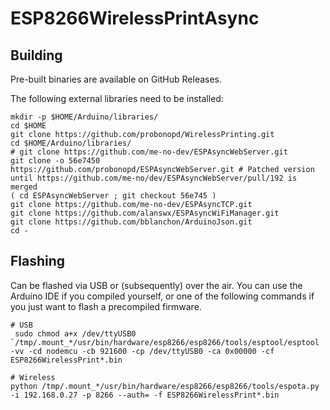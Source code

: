 # ESP8266WirelessPrintAsync

## Building

Pre-built binaries are available on GitHub Releases.

The following external libraries need to be installed:

```
mkdir -p $HOME/Arduino/libraries/
cd $HOME
git clone https://github.com/probonopd/WirelessPrinting.git
cd $HOME/Arduino/libraries/
# git clone https://github.com/me-no-dev/ESPAsyncWebServer.git
git clone -o 56e7450 https://github.com/probonopd/ESPAsyncWebServer.git # Patched version until https://github.com/me-no/dev/ESPAsyncWebServer/pull/192 is merged
( cd ESPAsyncWebServer ; git checkout 56e745 )
git clone https://github.com/me-no-dev/ESPAsyncTCP.git
git clone https://github.com/alanswx/ESPAsyncWiFiManager.git
git clone https://github.com/bblanchon/ArduinoJson.git
cd -
```
## Flashing

Can be flashed via USB or (subsequently) over the air. You can use the Arduino IDE if you compiled yourself, or one of the following commands if you just want to flash a precompiled firmware.

```
# USB
 sudo chmod a+x /dev/ttyUSB0
`/tmp/.mount_*/usr/bin/hardware/esp8266/esp8266/tools/esptool/esptool -vv -cd nodemcu -cb 921600 -cp /dev/ttyUSB0 -ca 0x00000 -cf ESP8266WirelessPrint*.bin

# Wireless
python /tmp/.mount_*/usr/bin/hardware/esp8266/esp8266/tools/espota.py -i 192.168.0.27 -p 8266 --auth= -f ESP8266WirelessPrint*.bin
```
